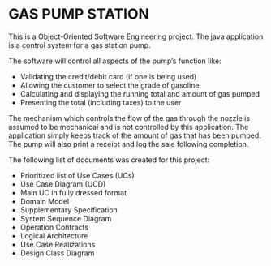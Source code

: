 # GAS PUMP STATION
This is a Object-Oriented Software Engineering project.
The java application is a control system for a gas station pump. 

The software will control all aspects of the pump’s function like: 

- Validating the credit/debit card (if one is being used)
- Allowing the customer to select the grade of gasoline 
- Calculating and displaying the running total and amount of gas pumped
- Presenting the total (including taxes) to the user

The mechanism which controls the flow of the gas through the nozzle is assumed to be mechanical and is not controlled 
by this application. The application simply keeps track of the amount of gas that has been pumped.
The pump will also print a receipt and log the sale following completion.

The following list of documents was created for this project:

- Prioritized list of Use Cases (UCs)
- Use Case Diagram (UCD)
- Main UC in fully dressed format
- Domain Model
- Supplementary Specification
- System Sequence Diagram
- Operation Contracts
- Logical Architecture
- Use Case Realizations
- Design Class Diagram
